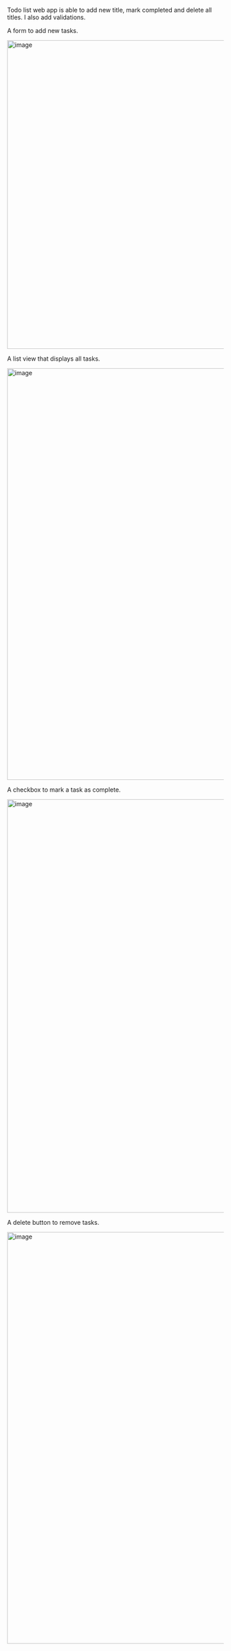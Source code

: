 Todo list web app is able to add new title, mark completed and delete all titles. I also add validations. 

A form to add new tasks.

<img width="716" alt="image" src="https://github.com/user-attachments/assets/a2ecb804-c15a-4426-8d45-b729129ff5ba" />


A list view that displays all tasks.

<img width="955" alt="image" src="https://github.com/user-attachments/assets/5e0aef10-b8e8-43bb-932d-8e89e98429a5" />

A checkbox to mark a task as complete.

<img width="959" alt="image" src="https://github.com/user-attachments/assets/a14cb93c-6077-4f0c-9e49-2ae1db5f3e58" />

A delete button to remove tasks.

<img width="955" alt="image" src="https://github.com/user-attachments/assets/c083790d-4dba-4b0a-af2f-6e3f2d95c6ab" />

